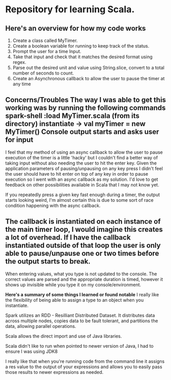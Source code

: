 # Repository for learning Scala.


## Here's an overview for how my code works
  1. Create a class called MyTimer.
  2. Create a boolean variable for running to keep track of the status.
  3. Prompt the user for a time Input.
  4. Take that input and check that it matches the desired format using regex.
  5. Parse out the desired unit and value using String.slice, convert to a total number of seconds to count.
  6. Create an Asynchronous callback to allow the user to pause the timer at any time

**Concerns/Troubles**
  The way I was able to get this working was by running the following commands
  spark-shell
  :load MyTimer.scala (from its directory)
  instantiate -> val myTimer = new MyTimer()
  Console output starts and asks user for input
  ------------------------------------------------------------------------------------------
  I feel that my method of using an async callback to allow the user to pause execution of the timer is a little 'hacky' but I couldn't find a better way of taking input without also needing the user to hit the enter key. Given the application parameters of pausing/unpausing on any key press I didn't feel the user should have to hit enter on top of any key in order to pause execution so I went with an async callback as my solution. I'd love to get feedback on other possibilities available in Scala that I may not know yet.

  If you repeatedly press a given key fast enough during a timer, the output starts looking weird, I'm almost certain this is due to some sort of race condition happening with the async callback.

  The callback is instantiated on each instance of the main timer loop, I would imagine this creates a lot of overhead. If I have the callback instantiated outside of that loop the user is only able to pause/unpause one or two times before the output starts to break.
  ------------------------------------------------------------------------------------------
  When entering values, what you type is not updated to the console. The correct values are parsed and the appropriate duration is timed, however it shows up invisible while you type it on my console/environment.


**Here's a summary of some things I learned or found notable**
  I really like the flexibility of being able to assign a type to an object when you instantiate.

  Spark utilizes an RDD - Resilliant Distributed Dataset. It distributes data across multiple nodes, copies data to be fault tolerant, and partitions the data, allowing parallel operations.

  Scala allows the direct import and use of Java libraries.

  Scala didn't like to run when pointed to newer version of Java, I had to ensure I was using JDK8

  I really like that when you're running code from the command line it assigns a res value to the output of your expressions and allows you to easily pass those results to newer expressions as needed.
